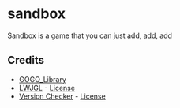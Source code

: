 # sandbox
Sandbox is a game that you can just add, add, add

## Credits
- [GOGO_Library](https://github.com/GOGO98901/GOGO_Library)
- [LWJGL](https://www.lwjgl.org/) - [License](https://www.lwjgl.org/license)
- [Version Checker](https://github.com/GOGO98901/version-checker) - [License](https://github.com/GOGO98901/version-checker/blob/json/LICENSE)
